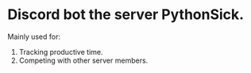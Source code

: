 # Discord bot the server PythonSick. 

Mainly used for:
1. Tracking productive time.
2. Competing  with other server members.
